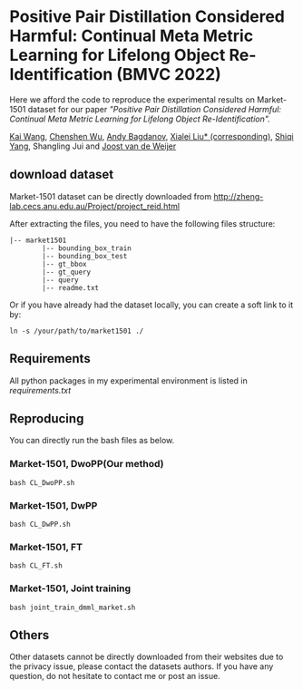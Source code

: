 # **Positive Pair Distillation Considered Harmful: Continual Meta Metric Learning for Lifelong Object Re-Identification (BMVC 2022)**

Here we afford the code to reproduce the experimental results on Market-1501 dataset for our paper *"Positive Pair Distillation Considered Harmful: Continual Meta Metric Learning for Lifelong Object Re-Identification".*

[Kai Wang](https://scholar.google.com/citations?user=j14vd0wAAAAJ), [Chenshen Wu](https://scholar.google.com/citations?user=FO7GyVwAAAAJ&hl=en), [Andy Bagdanov](https://scholar.google.com/citations?user=_Fk4YUcAAAAJ&hl=en), [Xialei Liu* (corresponding)](https://mmcheng.net/xliu/), [Shiqi Yang](https://www.shiqiyang.xyz/), Shangling Jui and [Joost van de Weijer](https://scholar.google.com/citations?user=Gsw2iUEAAAAJ&hl=en)

## download dataset

Market-1501 dataset can be directly downloaded from http://zheng-lab.cecs.anu.edu.au/Project/project_reid.html

After extracting the files, you need to have the following files structure:
```
|-- market1501  
        |-- bounding_box_train  
        |-- bounding_box_test  
        |-- gt_bbox  
        |-- gt_query  
        |-- query  
        |-- readme.txt
```

Or if you have already had the dataset locally, you can create a soft link to it by:

```
ln -s /your/path/to/market1501 ./
```
## Requirements

All python packages in my experimental environment is listed in *requirements.txt*

## Reproducing

You can directly run the bash files as below.

### Market-1501, DwoPP(Our method)

```
bash CL_DwoPP.sh
```

### Market-1501, DwPP

```
bash CL_DwPP.sh
```

### Market-1501, FT

```
bash CL_FT.sh
```

### Market-1501, Joint training

```
bash joint_train_dmml_market.sh
```

## Others
Other datasets cannot be directly downloaded from their websites due to the privacy issue, please contact the datasets authors. If you have any question, do not hesitate to contact me or post an issue.